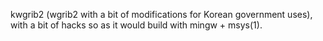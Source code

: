 kwgrib2 (wgrib2 with a bit of modifications for Korean government uses), with a bit of hacks so as it would build with mingw + msys(1). 
